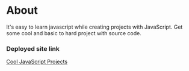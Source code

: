 # About

It's easy to learn javascript while creating projects with JavaScript. Get some cool and basic to hard project with source code.

### Deployed site link

[Cool JavaScript Projects](https://100-jsprojects.netlify.app/)
